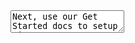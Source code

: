 <!DOCTYPE html>
<html>
<head>
  <script src="https://cdn.tiny.cloud/1/no-api-key/tinymce/5/tinymce.min.js" referrerpolicy="origin"></script>
  
  <script>tinymce.init({ selector:'textarea' });</script>
</head>
<body>
  <textarea>Next, use our Get Started docs to setup Tiny!</textarea>
</body>
</html>
